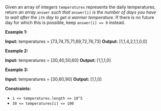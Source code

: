 
Given an array of integers  `temperatures`  represents the daily temperatures, return  _an array_  `answer`  _such that_  `answer[i]`  _is the number of days you have to wait after the_  `ith`  _day to get a warmer temperature_. If there is no future day for which this is possible, keep  `answer[i] == 0`  instead.

**Example 1:**

**Input:** temperatures = [73,74,75,71,69,72,76,73]
**Output:** [1,1,4,2,1,1,0,0]

**Example 2:**

**Input:** temperatures = [30,40,50,60]
**Output:** [1,1,1,0]

**Example 3:**

**Input:** temperatures = [30,60,90]
**Output:** [1,1,0]

**Constraints:**

-   `1 <= temperatures.length <= 10^5`
-   `30 <= temperatures[i] <= 100`